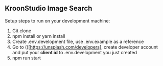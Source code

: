 ## KroonStudio Image Search

Setup steps to run on your development machine:

1. Git clone
2. npm install or yarn install
3. Create .env.development file, use .env.example as a reference
4. Go to ()[https://unsplash.com/developers], create developer account and put your **client id** to .env.development you just created
5. npm run start
